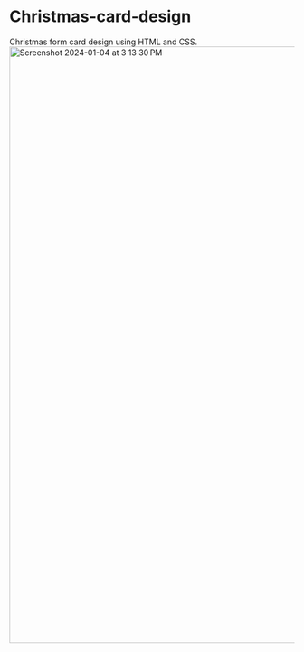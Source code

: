 # Christmas-card-design
Christmas form card design using HTML and CSS.
<img width="1054" alt="Screenshot 2024-01-04 at 3 13 30 PM" src="https://github.com/amir-laal-mousavi/Christmas-card-design/assets/79414475/cc7f943e-023b-4f45-a214-66043712d747">

